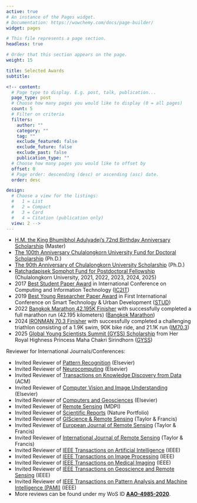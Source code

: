 ```yaml
---
active: true
# An instance of the Pages widget.
# Documentation: https://wowchemy.com/docs/page-builder/
widget: pages

# This file represents a page section.
headless: true

# Order that this section appears on the page.
weight: 15

title: Selected Awards
subtitle:

<!-- content:
  # Page type to display. E.g. post, talk, publication...
  page_type: post
  # Choose how many pages you would like to display (0 = all pages)
  count: 5
  # Filter on criteria
  filters:
    author: ""
    category: ""
    tag: ""
    exclude_featured: false
    exclude_future: false
    exclude_past: false
    publication_type: ""
  # Choose how many pages you would like to offset by
  offset: 0
  # Page order: descending (desc) or ascending (asc) date.
  order: desc

design:
  # Choose a view for the listings:
  #   1 = List
  #   2 = Compact
  #   3 = Card
  #   4 = Citation (publication only)
  view: 2 -->
---
```

- [H.M. the King Bhumibhol Adulyadej’s 72nd Birthday Anniversary Scholarship](https://kaopanboonyuen.github.io/files/scholarship/panboonyuen_72nd_anniversary_of_HM_King_Bhumibol_scholarship_v2.jpg) (Master)
- [The 100th Anniversary Chulalongkorn University Fund for Doctoral Scholarship](https://kaopanboonyuen.github.io/files/scholarship/Recipient_100years_2_2560.pdf) (Ph.D.)
- [The 90th Anniversary of Chulalongkorn University Scholarship](https://kaopanboonyuen.github.io/files/scholarship/Recipient_90yearsfund_2_2563.pdf) (Ph.D.)
- [Ratchadapisek Somphot Fund for Postdoctoral Fellowship](https://kaopanboonyuen.github.io/files/postdoc/Recipient_Posdoc_6_65.pdf) (Chulalongkorn University, 2021, 2022, 2023, 2024, 2025)
- 2017 [Best Student Paper Award](https://link.springer.com/chapter/10.1007/978-3-319-60663-7_18) in International Conference on Computing and Information Technology ([IC2IT](https://link.springer.com/conference/ic2it))
- 2019 [Best Young Researcher Paper Award](https://kaopanboonyuen.github.io/quality-of-life-ai-transportation/) in First International Conference on Smart Technology & Urban Development ([STUD](https://ieeexplore.ieee.org/document/9018796))
- 2022 [Bangkok Marathon 42.195K Finisher](https://kaopanboonyuen.github.io/files/BKK_MARATHON_42KM/Kao_42K_BKKMARATHON_Finisher_01.png) with successfully completed a full marathon run (42.195 kilometers) ([Bangkok Marathon](https://www.bkkmarathon.com))
- 2024 [IRONMAN 70.3 Finisher](https://kaopanboonyuen.github.io/files/IRONMAN703/Kao_IRONMAN2024_Finisher_01.png) with successfully completed a challenging triathlon consisting of a 1.9K swim, 90K bike ride, and 21.1K run ([IM70.3](https://www.ironman.com/races))
- 2025 [Global Young Scientists Summit (GYSS) Scholarship](https://kaopanboonyuen.github.io/files/GYSS/panboonyuen_GYSS2025.jpg) from Her Royal Highness Princess Maha Chakri Sirindhorn ([GYSS](https://kaopanboonyuen.github.io/files/GYSS/panboonyuen_GYSS2025_announcement_EN.pdf))

Reviewer for International Journals/Conferences:

- Invited Reviewer of [Pattern Recognition](https://www.journals.elsevier.com/pattern-recognition) (Elsevier)
- Invited Reviewer of [Neurocomputing](https://www.journals.elsevier.com/neurocomputing) (Elsevier)
- Invited Reviewer of [Transactions on Knowledge Discovery from Data](https://dl.acm.org/journal/tkdd) (ACM)
- Invited Reviewer of [Computer Vision and Image Understanding](https://www.journals.elsevier.com/computer-vision-and-image-understanding) (Elsevier)
- Invited Reviewer of [Computers and Geosciences](https://www.journals.elsevier.com/computers-and-geosciences) (Elsevier)
- Invited Reviewer of [Remote Sensing](https://www.mdpi.com/journal/remotesensing) (MDPI)
- Invited Reviewer of [Scientific Reports](https://www.nature.com/srep/) (Nature Portfolio)
- Invited Reviewer of [GIScience & Remote Sensing](https://www.tandfonline.com/toc/tgis20/current) (Taylor & Francis)
- Invited Reviewer of [European Journal of Remote Sensing](https://www.tandfonline.com/journals/tejr20) (Taylor & Francis)
- Invited Reviewer of [International Journal of Remote Sensing](https://www.tandfonline.com/journals/tres20) (Taylor & Francis)
- Invited Reviewer of [IEEE Transactions on Artificial Intelligence](https://cis.ieee.org/publications/ieee-transactions-on-artificial-intelligence) (IEEE)
- Invited Reviewer of [IEEE Transactions on Image Processing](https://ieeexplore.ieee.org/xpl/RecentIssue.jsp?punumber=83) (IEEE)
- Invited Reviewer of [IEEE Transactions on Medical Imaging](https://www.embs.org/tmi/) (IEEE)
- Invited Reviewer of [IEEE Transactions on Geoscience and Remote Sensing](https://ieeexplore.ieee.org/xpl/RecentIssue.jsp?punumber=36) (IEEE)
- Invited Reviewer of [IEEE Transactions on Pattern Analysis and Machine Intelligence (PAMI)](https://ieeexplore.ieee.org/xpl/RecentIssue.jsp?punumber=34) (IEEE)
- More reviews can be found under my WoS ID [**AAO-4985-2020**](https://www.webofscience.com/wos/author/rid/AAO-4985-2020).

